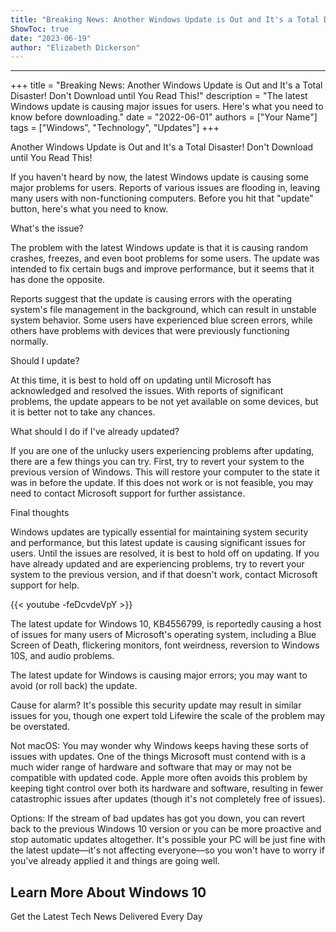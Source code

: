 ```yaml
---
title: "Breaking News: Another Windows Update is Out and It's a Total Disaster! Don't Download until You Read This!"
ShowToc: true 
date: "2023-06-19"
author: "Elizabeth Dickerson"
---
```

*****
+++ 
title = "Breaking News: Another Windows Update is Out and It's a Total Disaster! Don't Download until You Read This!" 
description = "The latest Windows update is causing major issues for users. Here's what you need to know before downloading." 
date = "2022-06-01" 
authors = ["Your Name"] 
tags = ["Windows", "Technology", "Updates"]
+++

Another Windows Update is Out and It's a Total Disaster! Don't Download until You Read This!

If you haven't heard by now, the latest Windows update is causing some major problems for users. Reports of various issues are flooding in, leaving many users with non-functioning computers. Before you hit that "update" button, here's what you need to know.

What's the issue?

The problem with the latest Windows update is that it is causing random crashes, freezes, and even boot problems for some users. The update was intended to fix certain bugs and improve performance, but it seems that it has done the opposite.

Reports suggest that the update is causing errors with the operating system's file management in the background, which can result in unstable system behavior. Some users have experienced blue screen errors, while others have problems with devices that were previously functioning normally.

Should I update?

At this time, it is best to hold off on updating until Microsoft has acknowledged and resolved the issues. With reports of significant problems, the update appears to be not yet available on some devices, but it is better not to take any chances.

What should I do if I've already updated?

If you are one of the unlucky users experiencing problems after updating, there are a few things you can try. First, try to revert your system to the previous version of Windows. This will restore your computer to the state it was in before the update. If this does not work or is not feasible, you may need to contact Microsoft support for further assistance.

Final thoughts

Windows updates are typically essential for maintaining system security and performance, but this latest update is causing significant issues for users. Until the issues are resolved, it is best to hold off on updating. If you have already updated and are experiencing problems, try to revert your system to the previous version, and if that doesn't work, contact Microsoft support for help.

{{< youtube -feDcvdeVpY >}} 




The latest update for Windows 10, KB4556799, is reportedly causing a host of issues for many users of Microsoft's operating system, including a Blue Screen of Death, flickering monitors, font weirdness, reversion to Windows 10S, and audio problems.

 
The latest update for Windows is causing major errors; you may want to avoid (or roll back) the update.
 

Cause for alarm? It's possible this security update may result in similar issues for you, though one expert told Lifewire the scale of the problem may be overstated.

 

Not macOS: You may wonder why Windows keeps having these sorts of issues with updates. One of the things Microsoft must contend with is a much wider range of hardware and software that may or may not be compatible with updated code. Apple more often avoids this problem by keeping tight control over both its hardware and software, resulting in fewer catastrophic issues after updates (though it's not completely free of issues).

 

Options: If the stream of bad updates has got you down, you can revert back to the previous Windows 10 version or you can be more proactive and stop automatic updates altogether. It's possible your PC will be just fine with the latest update—it's not affecting everyone—so you won't have to worry if you've already applied it and things are going well.

 
##   Learn More About Windows 10  
 

Get the Latest Tech News Delivered Every Day




